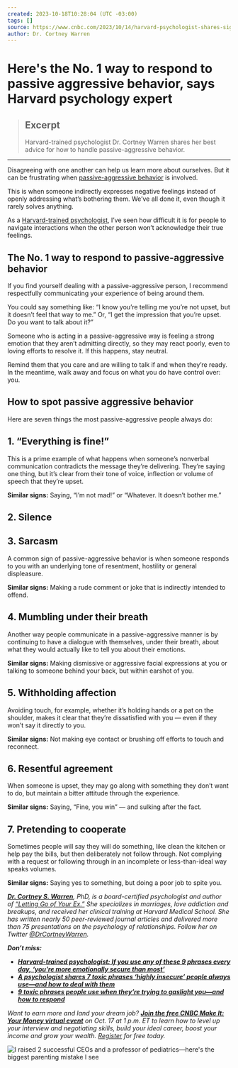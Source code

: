 ```yaml
---
created: 2023-10-18T10:28:04 (UTC -03:00)
tags: []
source: https://www.cnbc.com/2023/10/14/harvard-psychologist-shares-signs-of-passive-aggressive-behavior-and-the-no-way-to-respond.html?utm_source=artifact
author: Dr. Cortney Warren
---
```


# Here's the No. 1 way to respond to passive aggressive behavior, says Harvard psychology expert

> ## Excerpt
> Harvard-trained psychologist Dr. Cortney Warren shares her best advice for how to handle passive-aggressive behavior.

---
Disagreeing with one another can help us learn more about ourselves. But it can be frustrating when [passive-aggressive behavior](https://www.cnbc.com/2022/12/18/avoid-these-passive-aggressive-phrases-that-irritate-people-says-speech-expert.html) is involved.

This is when someone indirectly expresses negative feelings instead of openly addressing what’s bothering them. We’ve all done it, even though it rarely solves anything.

As a [Harvard-trained psychologist](https://www.cnbc.com/dr-cortney-warren/), I’ve seen how difficult it is for people to navigate interactions when the other person won’t acknowledge their true feelings.

## The No. 1 way to respond to passive-aggressive behavior

If you find yourself dealing with a passive-aggressive person, I recommend respectfully communicating your experience of being around them. 

You could say something like: “I know you’re telling me you’re not upset, but it doesn’t feel that way to me.” Or, “I get the impression that you’re upset. Do you want to talk about it?”

Someone who is acting in a passive-aggressive way is feeling a strong emotion that they aren’t admitting directly, so they may react poorly, even to loving efforts to resolve it. If this happens, stay neutral.

Remind them that you care and are willing to talk if and when they’re ready. In the meantime, walk away and focus on what you do have control over: you.

## How to spot passive aggressive behavior

Here are seven things the most passive-aggressive people always do:

## 1\. “Everything is fine!”

This is a prime example of what happens when someone’s nonverbal communication contradicts the message they’re delivering. They’re saying one thing, but it’s clear from their tone of voice, inflection or volume of speech that they’re upset. 

**Similar signs:** Saying, “I’m not mad!” or “Whatever. It doesn’t bother me.”

## 2\. Silence 

## 3\. Sarcasm

A common sign of passive-aggressive behavior is when someone responds to you with an underlying tone of resentment, hostility or general displeasure.

**Similar signs:** Making a rude comment or joke that is indirectly intended to offend.

## 4\. Mumbling under their breath

Another way people communicate in a passive-aggressive manner is by continuing to have a dialogue with themselves, under their breath, about what they would actually like to tell you about their emotions. 

**Similar signs:** Making dismissive or aggressive facial expressions at you or talking to someone behind your back, but within earshot of you.

## 5\. Withholding affection

Avoiding touch, for example, whether it’s holding hands or a pat on the shoulder, makes it clear that they’re dissatisfied with you — even if they won’t say it directly to you.

**Similar signs:** Not making eye contact or brushing off efforts to touch and reconnect.

## 6\. Resentful agreement 

When someone is upset, they may go along with something they don’t want to do, but maintain a bitter attitude through the experience.

**Similar signs:** Saying, “Fine, you win” — and sulking after the fact.

## 7\. Pretending to cooperate

Sometimes people will say they will do something, like clean the kitchen or help pay the bills, but then deliberately not follow through. Not complying with a request or following through in an incomplete or less-than-ideal way speaks volumes.

**Similar signs:** Saying yes to something, but doing a poor job to spite you.

[_**Dr. Cortney S. Warren**_](https://drcortney.com/)_, PhD, is a board-certified psychologist and author of_ [_“Letting Go of Your Ex.”_](https://www.amazon.com/Letting-Go-Your-Ex-Addiction/dp/1648480373) _She specializes in marriages, love addiction and breakups, and received her clinical training at Harvard Medical School. She has written nearly 50 peer-reviewed journal articles and delivered more than 75 presentations on the psychology of relationships. Follow her on Twitter_ [_@DrCortneyWarren_](https://twitter.com/DrCortneyWarren)_._

_**Don’t miss:**_

-   [_**Harvard-trained psychologist: If you use any of these 9 phrases every day, ‘you’re more emotionally secure than most’**_](https://www.cnbc.com/2023/05/29/harvard-psychologist-if-you-use-these-phrases-you-are-more-emotionally-secure-than-most-people.html)
-   [_**A psychologist shares 7 toxic phrases ‘highly insecure’ people always use—and how to deal with them**_](https://www.cnbc.com/2023/05/11/psychology-expert-shares-toxic-phrases-highly-insecure-people-always-use-and-how-to-respond.html)
-   [_**9 toxic phrases people use when they’re trying to gaslight you—and how to respond**_](https://www.cnbc.com/2023/07/03/harvard-psychologist-toxic-phrases-people-use-when-they-are-gaslighting-you-how-to-respond.html)

_Want to earn more and land your dream job?_ [_**Join the free CNBC Make It: Your Money virtual event**_](https://www.cnbcevents.com/cnbc-make-it-your-money-livestream-2023/?utm_source=DotCom&amp;amp;amp;amp;amp;utm_medium=ArticleMakeIt&amp;amp;amp;amp;amp;utm_campaign=MIYM) _on Oct. 17 at 1 p.m. ET to learn how to level up your interview and negotiating skills, build your ideal career, boost your income and grow your wealth._ [_Register_](https://www.cnbcevents.com/cnbc-make-it-your-money-livestream-2023/?utm_source=DotCom&amp;amp;amp;amp;amp;utm_medium=ArticleMakeIt&amp;amp;amp;amp;amp;utm_campaign=MIYM) _for free today._

![I raised 2 successful CEOs and a professor of pediatrics—here's the biggest parenting mistake I see](https://image.cnbcfm.com/api/v1/image/107141202-1666818446901-MakeIt_220922_EstherWojcicki_Thumb6_v2.jpg?v=1667051101&w=750&h=422&vtcrop=y)

